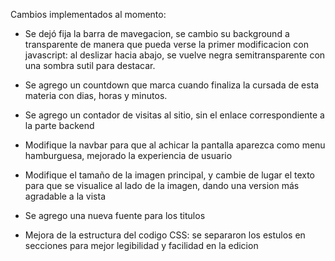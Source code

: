 Cambios implementados al momento: 

- Se dejó fija la barra de mavegacion, se cambio su background a transparente de manera que pueda verse la primer modificacion con javascript: al deslizar hacia abajo, se vuelve negra semitransparente con una sombra sutil para destacar.

- Se agrego un countdown que marca cuando finaliza la cursada de esta materia con dias, horas y minutos. 

- Se agrego un contador de visitas al sitio, sin el enlace correspondiente a la parte backend  

- Modifique la navbar para que al achicar la pantalla aparezca como menu hamburguesa, mejorado la experiencia de usuario 

- Modifique el tamaño de la imagen principal, y cambie de lugar el texto para que se visualice al lado de la imagen, dando una version más agradable a la vista 

- Se agrego una nueva fuente para los titulos 

- Mejora de la estructura del codigo CSS: se separaron los estulos en secciones para mejor legibilidad y facilidad en la edicion